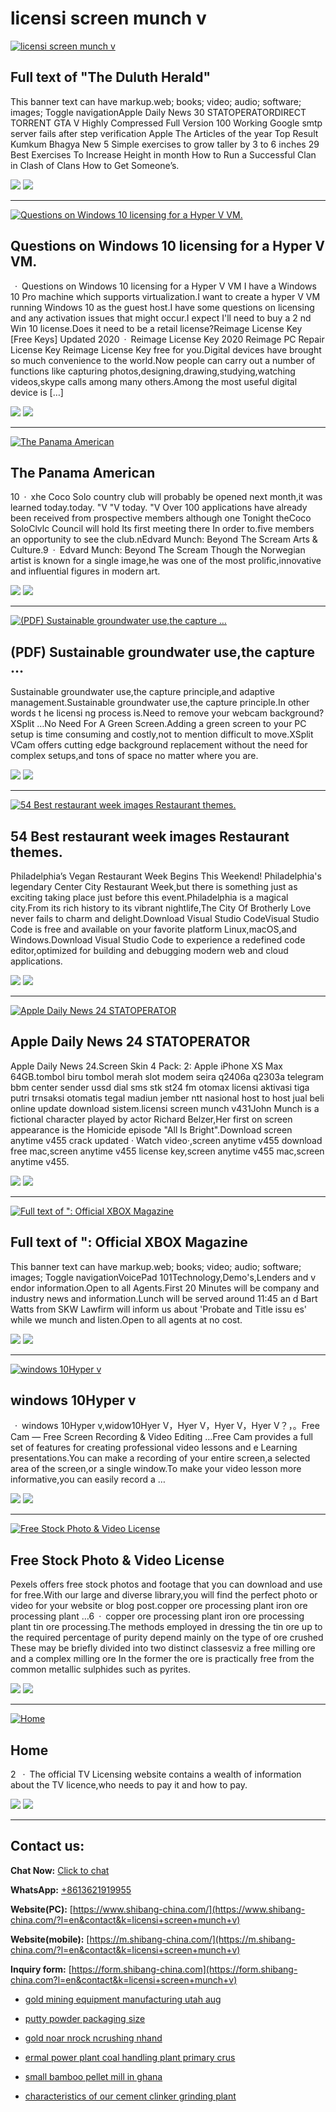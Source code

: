 # licensi screen munch v

<a href="https://swt.shibang-china.com/?l=en&img&k=licensi+screen+munch+v" target="_blank">![licensi screen munch v](http://static.shibang-china.com/all-800x300/1122.jpg)</a>

## Full text of &quot;The Duluth Herald&quot;
This banner text can have markup.web; books; video; audio; software; images; Toggle navigationApple Daily News 30 STATOPERATORDIRECT TORRENT GTA V Highly Compressed Full Version 100 Working Google smtp server fails after step verification Apple The Articles of the year Top Result Kumkum Bhagya New 5 Simple exercises to grow taller by 3 to 6 inches 29 Best Exercises To Increase Height in month How to Run a Successful Clan in Clash of Clans How to Get Someone’s.


<a href="https://whatsapp.shibangsoft.com/WhatsApp.php" target="_blank" title="WhatsApp">![](http://static.shibang-china.com/icon/whatsapp.png)</a> <a href="https://swt.shibang-china.com/?l=en&icon&k=licensi+screen+munch+v" target="_blank">![](http://static.shibang-china.com/icon/chat-en.png)</a>

---

<a href="https://swt.shibang-china.com/?l=en&img&k=licensi+screen+munch+v" target="_blank">![Questions on Windows 10 licensing for a Hyper V VM.](http://static.shibang-china.com/all-800x300/260.jpg)</a>

## Questions on Windows 10 licensing for a Hyper V VM.
&ensp;&#0183;&ensp;Questions on Windows 10 licensing for a Hyper V VM I have a Windows 10 Pro machine which supports virtualization.I want to create a hyper V VM running Windows 10 as the guest host.I have some questions on licensing and any activation issues that might occur.I expect I'll need to buy a 2 nd Win 10 license.Does it need to be a retail license?Reimage License Key [Free Keys] Updated 2020&ensp;&#0183;&ensp;Reimage License Key 2020 Reimage PC Repair License Key Reimage License Key free for you.Digital devices have brought so much convenience to the world.Now people can carry out a number of functions like capturing photos,designing,drawing,studying,watching videos,skype calls among many others.Among the most useful digital device is […]


<a href="https://whatsapp.shibangsoft.com/WhatsApp.php" target="_blank" title="WhatsApp">![](http://static.shibang-china.com/icon/whatsapp.png)</a> <a href="https://swt.shibang-china.com/?l=en&icon&k=licensi+screen+munch+v" target="_blank">![](http://static.shibang-china.com/icon/chat-en.png)</a>

---

<a href="https://swt.shibang-china.com/?l=en&img&k=licensi+screen+munch+v" target="_blank">![The Panama American](http://static.shibang-china.com/all-800x300/13.jpg)</a>

## The Panama American
10&ensp;&#0183;&ensp;xhe Coco Solo country club will probably be opened next month,it was learned today.today. &quot;V &quot;V today. &quot;V Over 100 applications have already been received from prospective members although one Tonight theCoco SoloClvlc Council will hold Its first meeting there In order to.five members an opportunity to see the club.nEdvard Munch: Beyond The Scream Arts &amp; Culture.9&ensp;&#0183;&ensp;Edvard Munch: Beyond The Scream Though the Norwegian artist is known for a single image,he was one of the most prolific,innovative and influential figures in modern art.


<a href="https://whatsapp.shibangsoft.com/WhatsApp.php" target="_blank" title="WhatsApp">![](http://static.shibang-china.com/icon/whatsapp.png)</a> <a href="https://swt.shibang-china.com/?l=en&icon&k=licensi+screen+munch+v" target="_blank">![](http://static.shibang-china.com/icon/chat-en.png)</a>

---

<a href="https://swt.shibang-china.com/?l=en&img&k=licensi+screen+munch+v" target="_blank">![(PDF) Sustainable groundwater use,the capture …](http://static.shibang-china.com/all-800x300/433.jpg)</a>

## (PDF) Sustainable groundwater use,the capture …
Sustainable groundwater use,the capture principle,and adaptive management.Sustainable groundwater use,the capture principle.In other words t he licensi ng process is.Need to remove your webcam background? XSplit …No Need For A Green Screen.Adding a green screen to your PC setup is time consuming and costly,not to mention difficult to move.XSplit VCam offers cutting edge background replacement without the need for complex setups,and tons of space no matter where you are.


<a href="https://whatsapp.shibangsoft.com/WhatsApp.php" target="_blank" title="WhatsApp">![](http://static.shibang-china.com/icon/whatsapp.png)</a> <a href="https://swt.shibang-china.com/?l=en&icon&k=licensi+screen+munch+v" target="_blank">![](http://static.shibang-china.com/icon/chat-en.png)</a>

---

<a href="https://swt.shibang-china.com/?l=en&img&k=licensi+screen+munch+v" target="_blank">![54 Best restaurant week images Restaurant themes.](http://static.shibang-china.com/all-800x300/405.jpg)</a>

## 54 Best restaurant week images Restaurant themes.
Philadelphia’s Vegan Restaurant Week Begins This Weekend! Philadelphia's legendary Center City Restaurant Week,but there is something just as exciting taking place just before this event.Philadelphia is a magical city.From its rich history to its vibrant nightlife,The City Of Brotherly Love never fails to charm and delight.Download Visual Studio CodeVisual Studio Code is free and available on your favorite platform Linux,macOS,and Windows.Download Visual Studio Code to experience a redefined code editor,optimized for building and debugging modern web and cloud applications.


<a href="https://whatsapp.shibangsoft.com/WhatsApp.php" target="_blank" title="WhatsApp">![](http://static.shibang-china.com/icon/whatsapp.png)</a> <a href="https://swt.shibang-china.com/?l=en&icon&k=licensi+screen+munch+v" target="_blank">![](http://static.shibang-china.com/icon/chat-en.png)</a>

---

<a href="https://swt.shibang-china.com/?l=en&img&k=licensi+screen+munch+v" target="_blank">![Apple Daily News 24 STATOPERATOR](http://static.shibang-china.com/all-800x300/1517.jpg)</a>

## Apple Daily News 24 STATOPERATOR
Apple Daily News 24.Screen Skin 4 Pack: 2: Apple iPhone XS Max 64GB.tombol biru tombol merah slot modem seira q2406a q2303a telegram bbm center sender ussd dial sms stk st24 fm otomax licensi aktivasi tiga putri trnsaksi otomatis tegal madiun jember ntt nasional host to host jual beli online update download sistem.licensi screen munch v431John Munch is a fictional character played by actor Richard Belzer,Her first on screen appearance is the Homicide episode &quot;All Is Bright&quot;.Download screen anytime v455 crack updated &#183; Watch video&#183;,screen anytime v455 download free mac,screen anytime v455 license key,screen anytime v455 mac,screen anytime v455.


<a href="https://whatsapp.shibangsoft.com/WhatsApp.php" target="_blank" title="WhatsApp">![](http://static.shibang-china.com/icon/whatsapp.png)</a> <a href="https://swt.shibang-china.com/?l=en&icon&k=licensi+screen+munch+v" target="_blank">![](http://static.shibang-china.com/icon/chat-en.png)</a>

---

<a href="https://swt.shibang-china.com/?l=en&img&k=licensi+screen+munch+v" target="_blank">![Full text of &quot;: Official XBOX Magazine](http://static.shibang-china.com/all-800x300/55.jpg)</a>

## Full text of &quot;: Official XBOX Magazine
This banner text can have markup.web; books; video; audio; software; images; Toggle navigationVoicePad 101Technology\,Demo's\,Lenders and v endor information.Open to all Agents.First 20 Minutes will be company and industry news and information.Lunch will be served around 11:45 an d Bart Watts from SKW Lawfirm will inform us about 'Probate and Title issu es' while we munch and listen.Open to all agents at no cost.


<a href="https://whatsapp.shibangsoft.com/WhatsApp.php" target="_blank" title="WhatsApp">![](http://static.shibang-china.com/icon/whatsapp.png)</a> <a href="https://swt.shibang-china.com/?l=en&icon&k=licensi+screen+munch+v" target="_blank">![](http://static.shibang-china.com/icon/chat-en.png)</a>

---

<a href="https://swt.shibang-china.com/?l=en&img&k=licensi+screen+munch+v" target="_blank">![windows 10Hyper v](http://static.shibang-china.com/all-800x300/667.jpg)</a>

## windows 10Hyper v
&ensp;&#0183;&ensp;windows 10Hyper v,widow10Hyer V，Hyer V，Hyer V，Hyer V？，。Free Cam — Free Screen Recording &amp; Video Editing …Free Cam provides a full set of features for creating professional video lessons and e Learning presentations.You can make a recording of your entire screen,a selected area of the screen,or a single window.To make your video lesson more informative,you can easily record a …


<a href="https://whatsapp.shibangsoft.com/WhatsApp.php" target="_blank" title="WhatsApp">![](http://static.shibang-china.com/icon/whatsapp.png)</a> <a href="https://swt.shibang-china.com/?l=en&icon&k=licensi+screen+munch+v" target="_blank">![](http://static.shibang-china.com/icon/chat-en.png)</a>

---

<a href="https://swt.shibang-china.com/?l=en&img&k=licensi+screen+munch+v" target="_blank">![Free Stock Photo &amp; Video License](http://static.shibang-china.com/all-800x300/90.jpg)</a>

## Free Stock Photo &amp; Video License
Pexels offers free stock photos and footage that you can download and use for free.With our large and diverse library,you will find the perfect photo or video for your website or blog post.copper ore processing plant iron ore processing plant …6&ensp;&#0183;&ensp;copper ore processing plant iron ore processing plant tin ore processing.The methods employed in dressing the tin ore up to the required percentage of purity depend mainly on the type of ore crushed These may be briefly divided into two distinct classesviz a free milling ore and a complex milling ore In the former the ore is practically free from the common metallic sulphides such as pyrites.


<a href="https://whatsapp.shibangsoft.com/WhatsApp.php" target="_blank" title="WhatsApp">![](http://static.shibang-china.com/icon/whatsapp.png)</a> <a href="https://swt.shibang-china.com/?l=en&icon&k=licensi+screen+munch+v" target="_blank">![](http://static.shibang-china.com/icon/chat-en.png)</a>

---

<a href="https://swt.shibang-china.com/?l=en&img&k=licensi+screen+munch+v" target="_blank">![Home](http://static.shibang-china.com/all-800x300/372.jpg)</a>

## Home
2 &ensp;&#0183;&ensp;The official TV Licensing website contains a wealth of information about the TV licence,who needs to pay it and how to pay.

<a href="https://whatsapp.shibangsoft.com/WhatsApp.php" target="_blank" title="WhatsApp">![](http://static.shibang-china.com/icon/whatsapp.png)</a> <a href="https://swt.shibang-china.com/?l=en&icon&k=licensi+screen+munch+v" target="_blank">![](http://static.shibang-china.com/icon/chat-en.png)</a>

---
## Contact us:

**Chat Now:** [Click to chat](https://swt.shibang-china.com?l=en&contact&k=licensi+screen+munch+v)

**WhatsApp:**  [+8613621919955](https://whatsapp.shibangsoft.com/WhatsApp.php)

**Website(PC):** [https://www.shibang-china.com/](https://www.shibang-china.com/?l=en&contact&k=licensi+screen+munch+v)

**Website(mobile):** [https://m.shibang-china.com/](https://m.shibang-china.com/?l=en&contact&k=licensi+screen+munch+v)

**Inquiry form:** [https://form.shibang-china.com](https://form.shibang-china.com?l=en&contact&k=licensi+screen+munch+v)

* [gold mining equipment manufacturing utah aug](../160/gold%20mining%20equipment%20manufacturing%20utah%20aug.md)

* [putty powder packaging size](../152/putty%20powder%20packaging%20size.md)

* [gold noar nrock ncrushing nhand](../157/gold%20noar%20nrock%20ncrushing%20nhand.md)

* [ermal power plant coal handling plant primary crus](../154/ermal%20power%20plant%20coal%20handling%20plant%20primary%20crus.md)

* [small bamboo pellet mill in ghana](../154/small%20bamboo%20pellet%20mill%20in%20ghana.md)

* [characteristics of our cement clinker grinding plant](../159/characteristics%20of%20our%20cement%20clinker%20grinding%20plant.md)